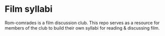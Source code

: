 # Film syllabi

Rom-comrades is a film discussion club. This repo serves as a resource for members of the club to build their own syllabi for reading & discussing film.
